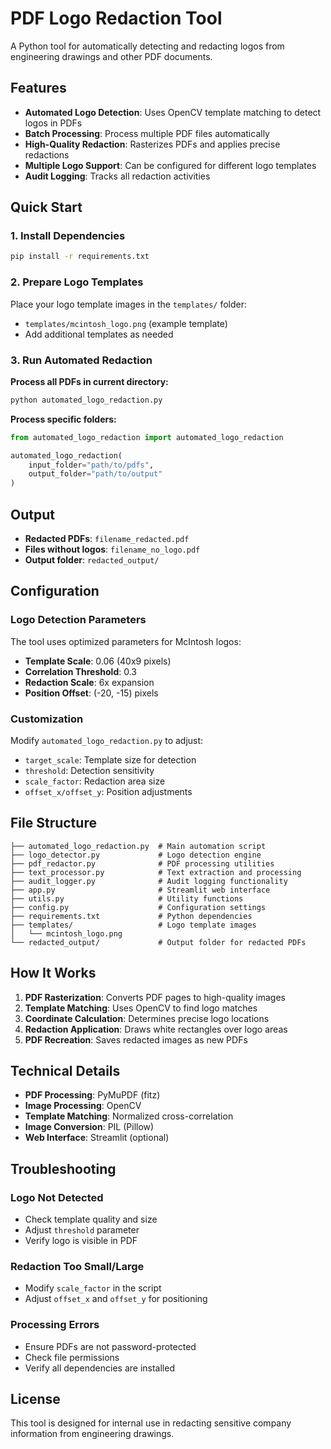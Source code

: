 # PDF Logo Redaction Tool

A Python tool for automatically detecting and redacting logos from engineering drawings and other PDF documents.

## Features

- **Automated Logo Detection**: Uses OpenCV template matching to detect logos in PDFs
- **Batch Processing**: Process multiple PDF files automatically
- **High-Quality Redaction**: Rasterizes PDFs and applies precise redactions
- **Multiple Logo Support**: Can be configured for different logo templates
- **Audit Logging**: Tracks all redaction activities

## Quick Start

### 1. Install Dependencies

```bash
pip install -r requirements.txt
```

### 2. Prepare Logo Templates

Place your logo template images in the `templates/` folder:
- `templates/mcintosh_logo.png` (example template)
- Add additional templates as needed

### 3. Run Automated Redaction

**Process all PDFs in current directory:**
```bash
python automated_logo_redaction.py
```

**Process specific folders:**
```python
from automated_logo_redaction import automated_logo_redaction

automated_logo_redaction(
    input_folder="path/to/pdfs", 
    output_folder="path/to/output"
)
```

## Output

- **Redacted PDFs**: `filename_redacted.pdf`
- **Files without logos**: `filename_no_logo.pdf`
- **Output folder**: `redacted_output/`

## Configuration

### Logo Detection Parameters

The tool uses optimized parameters for McIntosh logos:
- **Template Scale**: 0.06 (40x9 pixels)
- **Correlation Threshold**: 0.3
- **Redaction Scale**: 6x expansion
- **Position Offset**: (-20, -15) pixels

### Customization

Modify `automated_logo_redaction.py` to adjust:
- `target_scale`: Template size for detection
- `threshold`: Detection sensitivity
- `scale_factor`: Redaction area size
- `offset_x/offset_y`: Position adjustments

## File Structure

```
├── automated_logo_redaction.py  # Main automation script
├── logo_detector.py             # Logo detection engine
├── pdf_redactor.py              # PDF processing utilities
├── text_processor.py            # Text extraction and processing
├── audit_logger.py              # Audit logging functionality
├── app.py                       # Streamlit web interface
├── utils.py                     # Utility functions
├── config.py                    # Configuration settings
├── requirements.txt             # Python dependencies
├── templates/                   # Logo template images
│   └── mcintosh_logo.png
└── redacted_output/             # Output folder for redacted PDFs
```

## How It Works

1. **PDF Rasterization**: Converts PDF pages to high-quality images
2. **Template Matching**: Uses OpenCV to find logo matches
3. **Coordinate Calculation**: Determines precise logo locations
4. **Redaction Application**: Draws white rectangles over logo areas
5. **PDF Recreation**: Saves redacted images as new PDFs

## Technical Details

- **PDF Processing**: PyMuPDF (fitz)
- **Image Processing**: OpenCV
- **Template Matching**: Normalized cross-correlation
- **Image Conversion**: PIL (Pillow)
- **Web Interface**: Streamlit (optional)

## Troubleshooting

### Logo Not Detected
- Check template quality and size
- Adjust `threshold` parameter
- Verify logo is visible in PDF

### Redaction Too Small/Large
- Modify `scale_factor` in the script
- Adjust `offset_x` and `offset_y` for positioning

### Processing Errors
- Ensure PDFs are not password-protected
- Check file permissions
- Verify all dependencies are installed

## License

This tool is designed for internal use in redacting sensitive company information from engineering drawings. 